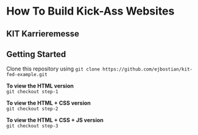 # How To Build Kick-Ass Websites
## KIT Karrieremesse

## Getting Started
Clone this repository using `git clone https://github.com/ejbostian/kit-fed-example.git`

**To view the HTML version** <br />
`git checkout step-1`

**To view the HTML + CSS version** <br />
`git checkout step-2`

**To view the HTML + CSS + JS version** <br />
`git checkout step-3`
